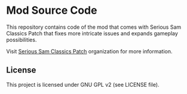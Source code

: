# Mod Source Code

This repository contains code of the mod that comes with Serious Sam Classics Patch that fixes more intricate issues and expands gameplay possibilities. 

Visit [Serious Sam Classics Patch](https://github.com/SamClassicPatch) organization for more information.

## License

This project is licensed under GNU GPL v2 (see LICENSE file).
